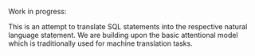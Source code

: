 Work in progress:

This is an attempt to translate SQL statements into the respective natural language statement. We are building upon the basic attentional model which is traditionally used for machine translation tasks.